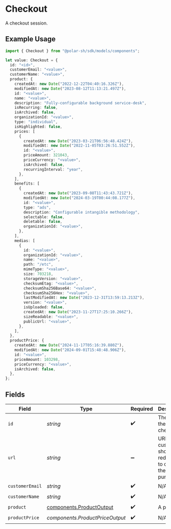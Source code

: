 # Checkout

A checkout session.

## Example Usage

```typescript
import { Checkout } from "@polar-sh/sdk/models/components";

let value: Checkout = {
  id: "<id>",
  customerEmail: "<value>",
  customerName: "<value>",
  product: {
    createdAt: new Date("2022-12-22T04:40:16.326Z"),
    modifiedAt: new Date("2023-08-12T11:13:21.497Z"),
    id: "<value>",
    name: "<value>",
    description: "Fully-configurable background service-desk",
    isRecurring: false,
    isArchived: false,
    organizationId: "<value>",
    type: "individual",
    isHighlighted: false,
    prices: [
      {
        createdAt: new Date("2023-03-21T06:56:48.424Z"),
        modifiedAt: new Date("2022-11-05T03:26:51.552Z"),
        id: "<value>",
        priceAmount: 321043,
        priceCurrency: "<value>",
        isArchived: false,
        recurringInterval: "year",
      },
    ],
    benefits: [
      {
        createdAt: new Date("2023-09-08T11:43:43.721Z"),
        modifiedAt: new Date("2024-03-19T00:44:08.177Z"),
        id: "<value>",
        type: "ads",
        description: "Configurable intangible methodology",
        selectable: false,
        deletable: false,
        organizationId: "<value>",
      },
    ],
    medias: [
      {
        id: "<value>",
        organizationId: "<value>",
        name: "<value>",
        path: "/etc",
        mimeType: "<value>",
        size: 703218,
        storageVersion: "<value>",
        checksumEtag: "<value>",
        checksumSha256Base64: "<value>",
        checksumSha256Hex: "<value>",
        lastModifiedAt: new Date("2023-12-31T13:59:13.213Z"),
        version: "<value>",
        isUploaded: false,
        createdAt: new Date("2023-11-27T17:25:10.266Z"),
        sizeReadable: "<value>",
        publicUrl: "<value>",
      },
    ],
  },
  productPrice: {
    createdAt: new Date("2024-11-17T05:16:39.880Z"),
    modifiedAt: new Date("2024-09-01T15:48:48.906Z"),
    id: "<value>",
    priceAmount: 103298,
    priceCurrency: "<value>",
    isArchived: false,
  },
};
```

## Fields

| Field                                                                | Type                                                                 | Required                                                             | Description                                                          |
| -------------------------------------------------------------------- | -------------------------------------------------------------------- | -------------------------------------------------------------------- | -------------------------------------------------------------------- |
| `id`                                                                 | *string*                                                             | :heavy_check_mark:                                                   | The ID of the checkout.                                              |
| `url`                                                                | *string*                                                             | :heavy_minus_sign:                                                   | URL the customer should be redirected to complete the purchase.      |
| `customerEmail`                                                      | *string*                                                             | :heavy_check_mark:                                                   | N/A                                                                  |
| `customerName`                                                       | *string*                                                             | :heavy_check_mark:                                                   | N/A                                                                  |
| `product`                                                            | [components.ProductOutput](../../models/components/productoutput.md) | :heavy_check_mark:                                                   | A product.                                                           |
| `productPrice`                                                       | *components.ProductPriceOutput*                                      | :heavy_check_mark:                                                   | N/A                                                                  |